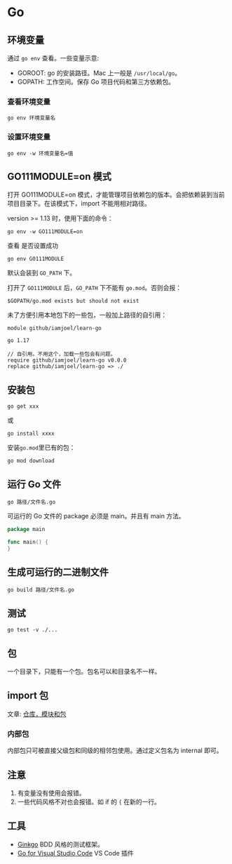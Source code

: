# Go
## 环境变量
通过 `go env` 查看。一些变量示意:
* GOROOT: go 的安装路径。Mac 上一般是 `/usr/local/go`。
* GOPATH: 工作空间。保存 Go 项目代码和第三方依赖包。

### 查看环境变量
```
go env 环境变量名
```

### 设置环境变量
```
go env -w 环境变量名=值
```
## GO111MODULE=on 模式
打开 GO111MODULE=on 模式，才能管理项目依赖包的版本。会把依赖装到当前项目目录下。在该模式下，import 不能用相对路径。

version >= 1.13 时，使用下面的命令：
```
go env -w GO111MODULE=on
```

查看 是否设置成功
```
go env GO111MODULE
```

默认会装到 `GO_PATH` 下。

打开了 `GO111MODULE` 后，`GO_PATH` 下不能有 `go.mod`。否则会报：
```
$GOPATH/go.mod exists but should not exist
```

未了方便引用本地包下的一些包，一般加上路径的自引用：
```
module github/iamjoel/learn-go

go 1.17

// 自引用。不用这个，加载一些包会有问题。
require github/iamjoel/learn-go v0.0.0
replace github/iamjoel/learn-go => ./
```

## 安装包
```
go get xxx
```
或
```
go install xxxx
```

安装`go.mod`里已有的包：
```
go mod download
```


## 运行 Go 文件
```
go 路径/文件名.go
```

可运行的 Go 文件的 package 必须是 main。并且有 main 方法。
```go
package main

func main() {
}
```

## 生成可运行的二进制文件
```
go build 路径/文件名.go
```

## 测试
```
go test -v ./...
```

## 包
一个目录下，只能有一个包。包名可以和目录名不一样。


## import 包
文章: [仓库，模块和包](https://zhuanlan.zhihu.com/p/392958300)


### 内部包
内部包只可被直接父级包和同级的相邻包使用。通过定义包名为 internal 即可。


## 注意
1. 有变量没有使用会报错。
1. 一些代码风格不对也会报错。如 if 的 `{` 在新的一行。

## 工具
* [Ginkgo](https://onsi.github.io/ginkgo/) BDD 风格的测试框架。
* [Go for Visual Studio Code](https://marketplace.visualstudio.com/items?itemName=golang.Go) VS Code 插件